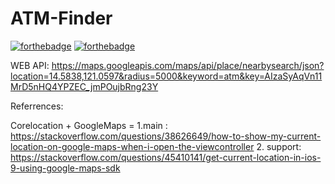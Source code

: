 # ATM-Finder
[![forthebadge](http://forthebadge.com/images/badges/made-with-swift.svg)](http://forthebadge.com) [![forthebadge](http://forthebadge.com/images/badges/built-with-love.svg)](http://forthebadge.com)



WEB API:
https://maps.googleapis.com/maps/api/place/nearbysearch/json?location=14.5838,121.0597&radius=5000&keyword=atm&key=AIzaSyAqVn11MrD5nHQ4YPZEC_jmPOujbRng23Y

Referrences:

Corelocation + GoogleMaps = 
1.main : https://stackoverflow.com/questions/38626649/how-to-show-my-current-location-on-google-maps-when-i-open-the-viewcontroller
2. support: https://stackoverflow.com/questions/45410141/get-current-location-in-ios-9-using-google-maps-sdk
